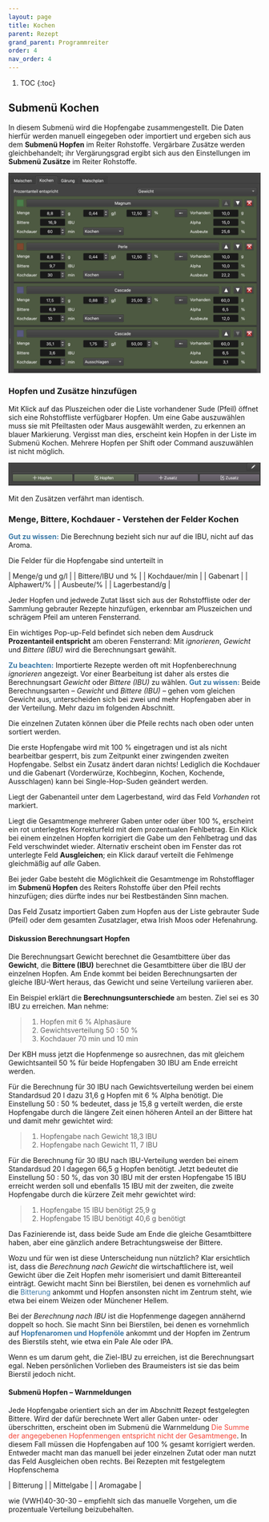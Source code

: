 ```yaml
---
layout: page
title: Kochen
parent: Rezept
grand_parent: Programmreiter
order: 4
nav_order: 4
---
```


1. TOC
{:toc}

## Submenü Kochen

In diesem Submenü wird die Hopfengabe zusammengestellt. Die Daten hierfür werden manuell eingegeben oder importiert und ergeben sich aus dem **Submenü Hopfen** im Reiter Rohstoffe. Vergärbare Zusätze werden gleichbehandelt; ihr Vergärungsgrad ergibt sich aus den Einstellungen im **Submenü Zusätze** im Reiter Rohstoffe.

![image](/assets/images/pictorial/0104_kochen-1_web.png)

### Hopfen und Zusätze hinzufügen

Mit Klick auf das Pluszeichen oder die Liste vorhandener Sude (Pfeil) öffnet sich eine Rohstoffliste verfügbarer Hopfen. Um eine Gabe auszuwählen muss sie mit Pfeiltasten oder Maus ausgewählt werden, zu erkennen an blauer Markierung. Vergisst man dies, erscheint kein Hopfen in der Liste im Submenü Kochen. Mehrere Hopfen per Shift oder Command auszuwählen ist nicht möglich.

![image](/assets/images/pictorial/0104_kochen-2_web.png)

Mit den Zusätzen verfährt man identisch.

### Menge, Bittere, Kochdauer - Verstehen der Felder Kochen

<span style="color: #3978A6">**Gut zu wissen:**</span> Die Berechnung bezieht sich nur auf die IBU, nicht auf das Aroma.

Die Felder für die Hopfengabe sind unterteilt in

| Menge/g und g/l |
| Bittere/IBU und % |
| Kochdauer/min |
| Gabenart |
| Alphawert/% |
| Ausbeute/% |
| Lagerbestand/g |

Jeder Hopfen und jedwede Zutat lässt sich aus der Rohstoffliste oder der Sammlung gebrauter Rezepte hinzufügen, erkennbar am Pluszeichen und schrägem Pfeil am unteren Fensterrand.

Ein wichtiges Pop-up-Feld befindet sich neben dem Ausdruck **Prozentanteil entspricht** am oberen Fensterrand: Mit _ignorieren_, _Gewicht_ und _Bittere (IBU)_ wird die Berechnungsart gewählt.

<span style="color: #3978A6">**Zu beachten:**</span> Importierte Rezepte werden oft mit Hopfenberechnung _ignorieren_ angezeigt. Vor einer Bearbeitung ist daher als erstes die Berechnungsart _Gewicht_ oder _Bittere (IBU)_ zu wählen. <span style="color: #3978A6">**Gut zu wissen:**</span> Beide Berechnungsarten – _Gewicht_ und _Bittere (IBU)_ – gehen vom gleichen Gewicht aus, unterscheiden sich bei zwei und mehr Hopfengaben aber in der Verteilung. Mehr dazu im folgenden Abschnitt.

Die einzelnen Zutaten können über die Pfeile rechts nach oben oder unten sortiert werden.

Die erste Hopfengabe wird mit 100 % eingetragen und ist als nicht bearbeitbar gesperrt, bis zum Zeitpunkt einer zwingenden zweiten Hopfengabe. Selbst ein Zusatz ändert daran nichts! Lediglich die Kochdauer und die Gabenart (Vorderwürze, Kochbeginn, Kochen, Kochende, Ausschlagen) kann bei Single-Hop-Suden geändert werden.

Liegt der Gabenanteil unter dem Lagerbestand, wird das Feld _Vorhanden_ rot markiert.

Liegt die Gesamtmenge mehrerer Gaben unter oder über 100 %, erscheint ein rot unterlegtes Korrekturfeld mit dem prozentualen Fehlbetrag. Ein Klick bei einem einzelnen Hopfen korrigiert die Gabe um den Fehlbetrag und das Feld verschwindet wieder. Alternativ erscheint oben im Fenster das rot unterlegte Feld **Ausgleichen**; ein Klick darauf verteilt die Fehlmenge gleichmäßig auf _alle_ Gaben.

Bei jeder Gabe besteht die Möglichkeit die Gesamtmenge im Rohstofflager im **Submenü Hopfen** des Reiters Rohstoffe über den Pfeil rechts hinzufügen; dies dürfte indes nur bei Restbeständen Sinn machen.

Das Feld Zusatz importiert Gaben zum Hopfen aus der Liste gebrauter Sude (Pfeil) oder dem gesamten Zusatzlager, etwa Irish Moos oder Hefenahrung.

#### Diskussion Berechnungsart Hopfen

Die Berechnungsart Gewicht berechnet die Gesamtbittere über das **Gewicht**, die **Bittere (IBU)** berechnet die Gesamtbittere über die IBU der einzelnen Hopfen. Am Ende kommt bei beiden Berechnungsarten der gleiche IBU-Wert heraus, das Gewicht und seine Verteilung variieren aber.

Ein Beispiel erklärt die **Berechnungsunterschiede** am besten. Ziel sei es 30 IBU zu erreichen. Man nehme:

> 1. Hopfen mit 6 % Alphasäure
> 2. Gewichtsverteilung 50 : 50 %
> 3. Kochdauer 70 min und 10 min

Der KBH muss jetzt die Hopfenmenge so ausrechnen, das mit gleichem Gewichtsanteil 50 % für beide Hopfengaben 30 IBU am Ende erreicht werden.

Für die Berechnung für 30 IBU nach Gewichtsverteilung werden bei einem Standardsud 20 l dazu 31,6 g Hopfen mit 6 % Alpha benötigt. Die Einstellung 50 : 50 % bedeutet, dass je 15,8 g verteilt werden, die erste Hopfengabe durch die längere Zeit einen höheren Anteil an der Bittere hat und damit mehr gewichtet wird:

> 1. Hopfengabe nach Gewicht 18,3 IBU
> 2. Hopfengabe nach Gewicht 11, 7 IBU

Für die Berechnung für 30 IBU nach IBU-Verteilung werden bei einem Standardsud 20 l dagegen 66,5 g Hopfen benötigt. Jetzt bedeutet die Einstellung 50 : 50 %, das von 30 IBU mit der ersten Hopfengabe 15 IBU erreicht werden soll und ebenfalls 15 IBU mit der zweiten, die zweite Hopfengabe durch die kürzere Zeit mehr gewichtet wird:

> 1. Hopfengabe 15 IBU benötigt 25,9 g
> 2. Hopfengabe 15 IBU benötigt 40,6 g benötigt

Das Fazinierende ist, dass beide Sude am Ende die gleiche Gesamtbittere haben, aber eine gänzlich andere Betrachtungsweise der Bittere.

Wozu und für wen ist diese Unterscheidung nun nützlich? Klar ersichtlich ist, dass die _Berechnung nach Gewicht_ die wirtschaftlichere ist, weil Gewicht über die Zeit Hopfen mehr isomerisiert und damit Bittereanteil einträgt. 
Gewicht macht Sinn bei Bierstilen, bei denen es vornehmlich auf die <span style="color: #3978A6">Bitterung</span> ankommt und Hopfen ansonsten nicht im Zentrum steht, wie etwa bei einem Weizen oder Münchener Hellem.

Bei der _Berechnung nach IBU_ ist die Hopfenmenge dagegen annähernd doppelt so hoch. Sie macht Sinn bei Bierstilen, bei denen es vornehmlich auf <span style="color: #3978A6">**Hopfenaromen und Hopfenöle**</span> ankommt und der Hopfen im Zentrum des Bierstils steht, wie etwa ein Pale Ale oder IPA.

Wenn es um darum geht, die Ziel-IBU zu erreichen, ist die Berechnungsart egal. Neben persönlichen Vorlieben des Braumeisters ist sie das beim Bierstil jedoch nicht.

#### Submenü Hopfen – Warnmeldungen

Jede Hopfengabe orientiert sich an der im Abschnitt Rezept festgelegten Bittere. Wird der dafür berechnete Wert aller Gaben unter- oder überschritten, erscheint oben im Submenü die Warnmeldung <span style="color: #f44336">Die Summe der angegebenen Hopfenmengen entspricht nicht der Gesamtmenge</span>. In diesem Fall müssen die Hopfengaben auf 100 % gesamt korrigiert werden. Entweder macht man das manuell bei jeder einzelnen Zutat oder man nutzt das Feld Ausgleichen oben rechts. Bei Rezepten mit festgelegtem Hopfenschema 

| Bitterung |
| Mittelgabe |
| Aromagabe |

wie (VWH)40-30-30 – empfiehlt sich das manuelle Vorgehen, um die prozentuale Verteilung beizubehalten.